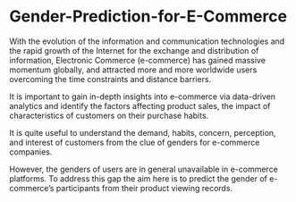 # Gender-Prediction-for-E-Commerce

With the evolution of the information and communication technologies and the rapid growth of the Internet for the exchange and distribution of information, Electronic Commerce (e-commerce) has gained massive momentum globally, and attracted more and more worldwide users overcoming the time constraints and distance barriers.

It is important to gain in-depth insights into e-commerce via data-driven analytics and identify the factors affecting product sales, the impact of characteristics of customers on their purchase habits.

It is quite useful to understand the demand, habits, concern, perception, and interest of customers from the clue of genders for e-commerce companies. 

However, the genders of users are in general unavailable in e-commerce platforms. To address this gap the aim here is to predict the gender of e-commerce’s participants from their product viewing records.
